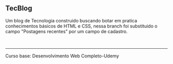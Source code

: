 ## TecBlog

<p>Um blog de Tecnologia construido buscando botar em pratica conhecimentos básicos de HTML e CSS, nessa branch foi substituido o campo "Postagens recentes" por um campo de cadastro.</p>
<br>
<hr>
<p>Curso base:  Desenvolvimento Web Completo-Udemy</p>
